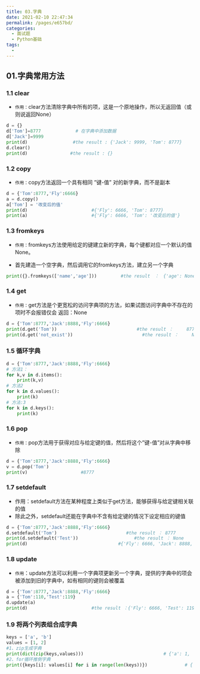 ```yaml
---
title: 03.字典
date: 2021-02-10 22:47:34
permalink: /pages/e657bd/
categories:
  - 面试题
  - Python基础
tags:
  - 
---
```

## 01.字典常用方法

### 1.1 clear

- `作用：`clear方法清除字典中所有的项，这是一个原地操作，所以无返回值（或则说返回None）

```python
d = {}
d['Tom']=8777             # 在字典中添加数据           
d['Jack']=9999    
print(d)                 #the result : {'Jack': 9999, 'Tom': 8777}
d.clear()
print(d)                #the result : {}
```

### 1.2 copy

- `作用：`copy方法返回一个具有相同 ”键-值” 对的新字典，而不是副本

```python
d = {'Tom':8777,'Fly':6666}
a = d.copy()
a['Tom'] = '改变后的值'
print(d)                        #{'Fly': 6666, 'Tom': 8777}
print(a)                        #{'Fly': 6666, 'Tom': '改变后的值'}
```

### 1.3 fromkeys

- `作用：`fromkeys方法使用给定的键建立新的字典，每个键都对应一个默认的值None。

- 首先建造一个空字典，然后调用它的fromkeys方法，建立另一个字典

```python
print({}.fromkeys(['name','age']))         #the result　：　{'age': None, 'name': None}
```

### 1.4 get

- `作用：`get方法是个更宽松的访问字典项的方法，如果试图访问字典中不存在的项时不会报错仅会    返回：None

```python
d = {'Tom':8777,'Jack':8888,'Fly':6666}
print(d.get('Tom'))                              #the result ：     8777
print(d.get('not_exist'))                          #the result ：     None
```

### 1.5 循环字典

```python
d = {'Tom':8777,'Jack':8888,'Fly':6666}
# 方法1：
for k,v in d.items():
    print(k,v)
# 方法2
for k in d.values():
    print(k)
# 方法:3
for k in d.keys():
    print(k)
```

### 1.6 pop

- `作用：`pop方法用于获得对应与给定键的值，然后将这个”键-值”对从字典中移除

```python
d = {'Tom':8777,'Jack':8888,'Fly':6666}
v = d.pop('Tom')
print(v)                    #8777
```

### 1.7 setdefault

- 作用：setdefault方法在某种程度上类似于get方法，能够获得与给定键相关联的值
- 除此之外，setdefault还能在字典中不含有给定键的情况下设定相应的键值

```python
d = {'Tom':8777,'Jack':8888,'Fly':6666}
d.setdefault('Tom')                          #the result ： 8777
print(d.setdefault('Test'))                     #the result ： None
print(d)                                  #{'Fly': 6666, 'Jack': 8888, 'Tom': 8777, 'Test': None}
```

### 1.8 update

- `作用`：update方法可以利用一个字典项更新另一个字典，提供的字典中的项会被添加到旧的字典中，如有相同的键则会被覆盖

```python
d = {'Tom':8777,'Jack':8888,'Fly':6666}
a = {'Tom':110,'Test':119}
d.update(a)
print(d)                        #the result ：{'Fly': 6666, 'Test': 119, 'Jack': 8888, 'Tom': 110}
```

### 1.9 将两个列表组合成字典

```python
keys = ['a', 'b']
values = [1, 2]
#1、zip生成字典
print(dict(zip(keys,values)))                              # {'a': 1, 'b': 2}
#2、for循环推倒字典
print({keys[i]: values[i] for i in range(len(keys))})              # {'a': 1, 'b': 2}
```